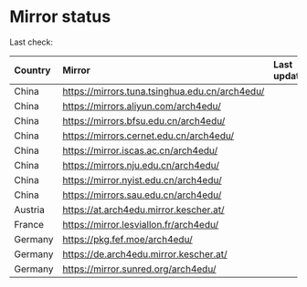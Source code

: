 <script src="./time.js"></script>
# Mirror status
Last check: <script type="text/javascript">localize(1725358917.1539679);</script>

|Country|Mirror|Last update|
|:------|:-----|:----------|
|China|https://mirrors.tuna.tsinghua.edu.cn/arch4edu/|<script type="text/javascript">localize(1725302307);</script>|
|China|https://mirrors.aliyun.com/arch4edu/|<script type="text/javascript">localize(1725302307);</script>|
|China|https://mirrors.bfsu.edu.cn/arch4edu/|<script type="text/javascript">localize(1725302307);</script>|
|China|https://mirrors.cernet.edu.cn/arch4edu/|<script type="text/javascript">localize(1725302307);</script>|
|China|https://mirror.iscas.ac.cn/arch4edu/|<script type="text/javascript">localize(1725302307);</script>|
|China|https://mirrors.nju.edu.cn/arch4edu/|<script type="text/javascript">localize(1725259266);</script>|
|China|https://mirror.nyist.edu.cn/arch4edu/|<script type="text/javascript">localize(1725302307);</script>|
|China|https://mirrors.sau.edu.cn/arch4edu/|<script type="text/javascript">localize(1725302307);</script>|
|Austria|https://at.arch4edu.mirror.kescher.at/|<script type="text/javascript">localize(1725302307);</script>|
|France|https://mirror.lesviallon.fr/arch4edu/|<script type="text/javascript">localize(1725302307);</script>|
|Germany|https://pkg.fef.moe/arch4edu/|<script type="text/javascript">localize(1725302307);</script>|
|Germany|https://de.arch4edu.mirror.kescher.at/|<script type="text/javascript">localize(1725302307);</script>|
|Germany|https://mirror.sunred.org/arch4edu/|<script type="text/javascript">localize(1725302307);</script>|

<script src="./tablefilter/tablefilter.js"></script>
<script src="./table.js"></script>